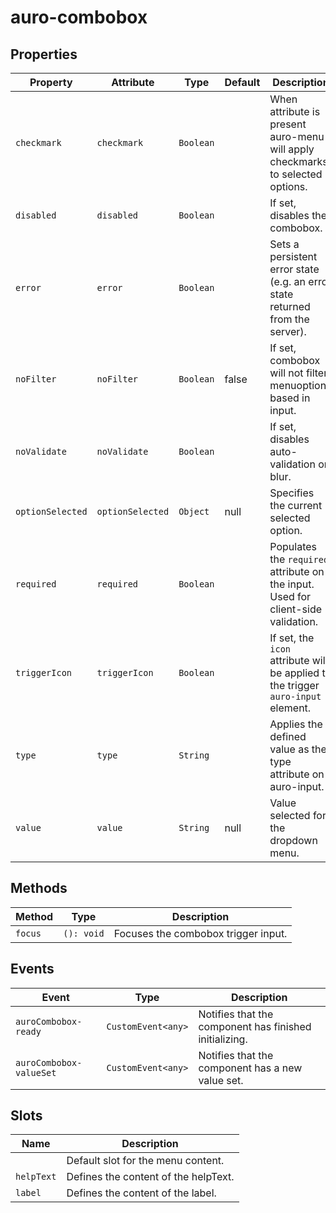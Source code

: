 # auro-combobox

## Properties

| Property         | Attribute        | Type      | Default | Description                                      |
|------------------|------------------|-----------|---------|--------------------------------------------------|
| `checkmark`      | `checkmark`      | `Boolean` |         | When attribute is present auro-menu will apply checkmarks to selected options. |
| `disabled`       | `disabled`       | `Boolean` |         | If set, disables the combobox.                   |
| `error`          | `error`          | `Boolean` |         | Sets a persistent error state (e.g. an error state returned from the server). |
| `noFilter`       | `noFilter`       | `Boolean` | false   | If set, combobox will not filter menuoptions based in input. |
| `noValidate`     | `noValidate`     | `Boolean` |         | If set, disables auto-validation on blur.        |
| `optionSelected` | `optionSelected` | `Object`  | null    | Specifies the current selected option.           |
| `required`       | `required`       | `Boolean` |         | Populates the `required` attribute on the input. Used for client-side validation. |
| `triggerIcon`    | `triggerIcon`    | `Boolean` |         | If set, the `icon` attribute will be applied to the trigger `auro-input` element. |
| `type`           | `type`           | `String`  |         | Applies the defined value as the type attribute on auro-input. |
| `value`          | `value`          | `String`  | null    | Value selected for the dropdown menu.            |

## Methods

| Method  | Type       | Description                         |
|---------|------------|-------------------------------------|
| `focus` | `(): void` | Focuses the combobox trigger input. |

## Events

| Event                   | Type               | Description                                      |
|-------------------------|--------------------|--------------------------------------------------|
| `auroCombobox-ready`    | `CustomEvent<any>` | Notifies that the component has finished initializing. |
| `auroCombobox-valueSet` | `CustomEvent<any>` | Notifies that the component has a new value set. |

## Slots

| Name       | Description                          |
|------------|--------------------------------------|
|            | Default slot for the menu content.   |
| `helpText` | Defines the content of the helpText. |
| `label`    | Defines the content of the label.    |
